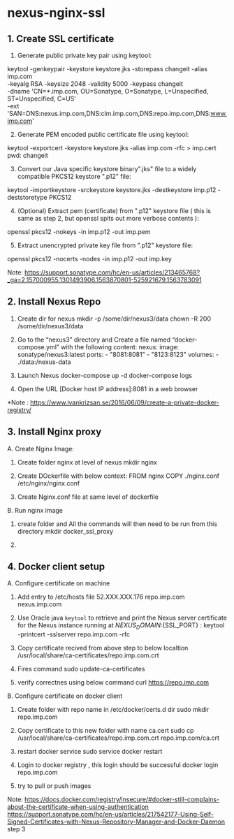 # nexus-nginx-ssl

## 1. Create SSL certificate

1. Generate public private key pair using keytool:

keytool -genkeypair -keystore keystore.jks -storepass changeit -alias imp.com \
 -keyalg RSA -keysize 2048 -validity 5000 -keypass changeit \
 -dname 'CN=*.imp.com, OU=Sonatype, O=Sonatype, L=Unspecified, ST=Unspecified, C=US' \
 -ext 'SAN=DNS:nexus.imp.com,DNS:clm.imp.com,DNS:repo.imp.com,DNS:www.imp.com'
 
 
2. Generate PEM encoded public certificate file using keytool:

keytool -exportcert -keystore keystore.jks -alias imp.com -rfc > imp.cert
pwd: changeit

3. Convert our Java specific keystore binary".jks" file to a widely compatible PKCS12 keystore ".p12" file:

keytool -importkeystore -srckeystore keystore.jks -destkeystore imp.p12 -deststoretype PKCS12

4. (Optional) Extract pem (certificate) from ".p12" keystore file ( this is same as step 2, but openssl spits out more verbose contents ):

openssl pkcs12 -nokeys -in imp.p12 -out imp.pem

5. Extract unencrypted private key file from ".p12" keystore file:

openssl pkcs12 -nocerts -nodes -in imp.p12 -out imp.key

Note: https://support.sonatype.com/hc/en-us/articles/213465768?_ga=2.157000955.1301493906.1563870801-525921679.1563783091

## 2. Install Nexus Repo

1. Create dir for nexus
    mkdir -p /some/dir/nexus3/data
   chown -R 200 /some/dir/nexus3/data
   
2.  Go to the “nexus3” directory and Create a file named “docker-compose.yml” with the following content:
  nexus:
    image: sonatype/nexus3:latest
    ports:
        - "8081:8081"
        - "8123:8123"
    volumes:
        - ./data:/nexus-data
3. Launch Nexus
   docker-compose up -d
   docker-compose logs
   
4. Open the URL [Docker host IP address]:8081 in a web browser   


*Note : https://www.ivankrizsan.se/2016/06/09/create-a-private-docker-registry/

## 3. Install Nginx proxy
A. Create Nginx Image:
  
1. Create folder nginx at level of nexus
   mkdir nginx
   
2. Create DOckerfile with below context:
   	FROM nginx
	COPY ./nginx.conf /etc/nginx/nginx.conf
	
3. Create Nginx.conf file at same level of dockerfile


   
B. Run nginx image 
1. create folder and All the commands will then need to be run from this directory
   mkdir docker_ssl_proxy
   
2.    

## 4. Docker client setup
A. Configure certificate on machine

1.  Add entry to /etc/hosts file 
    52.XXX.XXX.176  repo.imp.com nexus.imp.com

2. Use Oracle java `keytool` to retrieve and print the Nexus server certificate for the Nexus instance running at ${NEXUS_DOMAIN}:${SSL_PORT} :
   keytool -printcert -sslserver repo.imp.com -rfc
	
3. Copy certificate recived from above step to below localtion
   /usr/local/share/ca-certificates/repo.imp.com.crt
   
4. Fires command 
   sudo update-ca-certificates	
   
5. verify correctnes using below command
    curl https://repo.imp.com

B. Configure certificate on docker client	

1. Create folder with repo name in /etc/docker/certs.d dir
    sudo mkdir repo.imp.com
	
2. Copy certificate to this new folder with name ca.cert
   sudo cp /usr/local/share/ca-certificates/repo.imp.com.crt repo.imp.com/ca.crt
 
3.  restart docker service 
   sudo service docker restart

4.  Login to docker registry , this login should be successful
   docker login repo.imp.com 

5. try to pull or push images  

Note: https://docs.docker.com/registry/insecure/#docker-still-complains-about-the-certificate-when-using-authentication
      https://support.sonatype.com/hc/en-us/articles/217542177-Using-Self-Signed-Certificates-with-Nexus-Repository-Manager-and-Docker-Daemon step 3
